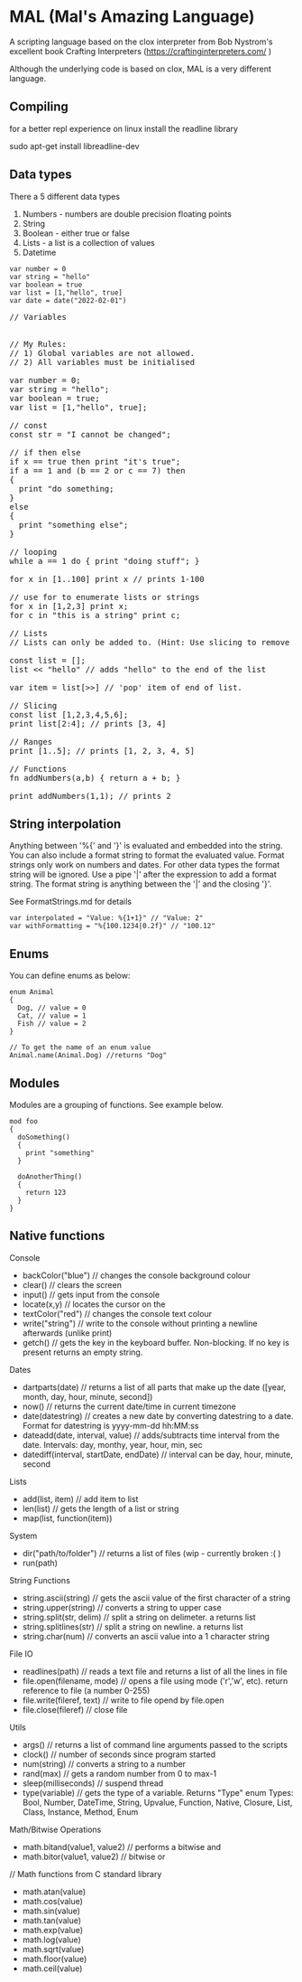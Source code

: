 # MAL (Mal's Amazing Language)

A scripting language based on the clox interpreter from Bob Nystrom's excellent book Crafting Interpreters (https://craftinginterpreters.com/ )

Although the underlying code is based on clox, MAL is a very different language.

## Compiling
for a better repl experience on linux install the readline library

sudo apt-get install libreadline-dev

## Data types

There a 5 different data types
1) Numbers - numbers are double precision floating points
2) String
3) Boolean - either true or false
4) Lists - a list is a collection of values
5) Datetime

```
var number = 0
var string = "hello"
var boolean = true
var list = [1,"hello", true]
var date = date("2022-02-01")
```

<pre class="snippet">
// Variables


// My Rules: 
// 1) Global variables are not allowed.
// 2) All variables must be initialised

var number = 0;
var string = "hello";
var boolean = true;
var list = [1,"hello", true];

// const 
const str = "I cannot be changed";

// if then else
if x == true then print "it's true";
if a == 1 and (b == 2 or c == 7) then
{
  print "do something;
}
else
{
  print "something else";
}

// looping
while a == 1 do { print "doing stuff"; }

for x in [1..100] print x // prints 1-100

// use for to enumerate lists or strings
for x in [1,2,3] print x; 
for c in "this is a string" print c;

// Lists
// Lists can only be added to. (Hint: Use slicing to remove items from a list)

const list = [];
list << "hello" // adds "hello" to the end of the list

var item = list[>>] // 'pop' item of end of list. 

// Slicing
const list [1,2,3,4,5,6];
print list[2:4]; // prints [3, 4]

// Ranges
print [1..5]; // prints [1, 2, 3, 4, 5]

// Functions
fn addNumbers(a,b) { return a + b; }

print addNumbers(1,1); // prints 2
</pre>

## String interpolation
Anything between '%{' and '}' is evaluated and embedded into the string.
You can also include a format string to format the evaluated value.  Format strings only work on numbers and dates. For other data types the format string will be ignored. Use a pipe '|' after the expression to add a format string.  The format string is anything between the '|' and the closing '}'.

See FormatStrings.md for details

```
var interpolated = "Value: %{1+1}" // "Value: 2"
var withFormatting = "%{100.1234|0.2f}" // "100.12"
```


## Enums
You can define enums as below:
```
enum Animal
{
  Dog, // value = 0
  Cat, // value = 1
  Fish // value = 2
}

// To get the name of an enum value
Animal.name(Animal.Dog) //returns "Dog"
```
## Modules
Modules are a grouping of functions. See example below.
```
mod foo
{
  doSomething()
  {
    print "something"
  }

  doAnotherThing()
  {
    return 123
  }
}
```


## Native functions

Console
- backColor("blue") // changes the console background colour
- clear() // clears the screen
- input() // gets input from the console
- locate(x,y) // locates the cursor on the
- textColor("red") // changes the console text colour 
- write("string") // write to the console without printing a newline afterwards (unlike print)
- getch() // gets the key in the keyboard buffer. Non-blocking.  If no key is present returns an empty string.

Dates
- dartparts(date) // returns a list of all parts that make up the date ([year, month, day, hour, minute, second])
- now() // returns the current date/time in current timezone
- date(datestring) // creates a new date by converting datestring to a date.  Format for datestring is yyyy-mm-dd hh:MM:ss
- dateadd(date, interval, value) // adds/subtracts time interval from the date. Intervals: day, monthy,  year, hour, min, sec
- datediff(interval, startDate, endDate) // interval can be day, hour, minute, second

Lists
- add(list, item) // add item to list
- len(list) // gets the length of a list or string
- map(list, function(item))

System
- dir("path/to/folder") // returns a list of files (wip - currently broken :( )
- run(path)

String Functions
- string.ascii(string) // gets the ascii value of the first character of a string
- string.upper(string) // converts a string to upper case
- string.split(str, delim) // split a string on delimeter.  a returns list
- string.splitlines(str) // split a string on newline.  a returns list
- string.char(num) // converts an ascii value into a 1 character string

File IO
- readlines(path) // reads a text file and returns a list of all the lines in file 
- file.open(filename, mode) // opens a file using mode ('r','w', etc). return reference to file (a number 0-255)
- file.write(fileref, text) // write to file opend by file.open
- file.close(fileref) // close file

Utils
- args() // returns a list of command line arguments passed to the scripts
- clock() // number of seconds since program started
- num(string) // converts a string to a number
- rand(max) // gets a random number from 0 to max-1
- sleep(milliseconds) // suspend thread 
- type(variable) // gets the type of a variable.  Returns "Type" enum
  Types: Bool, Number, DateTime, String, Upvalue, Function, Native, Closure, List, Class, Instance, Method, Enum 

Math/Bitwise Operations
- math.bitand(value1, value2) // performs a bitwise and
- math.bitor(value1, value2) // bitwise or

// Math functions from C standard library
- math.atan(value)
- math.cos(value)
- math.sin(value)
- math.tan(value)
- math.exp(value)
- math.log(value)
- math.sqrt(value)
- math.floor(value)
- math.ceil(value)



